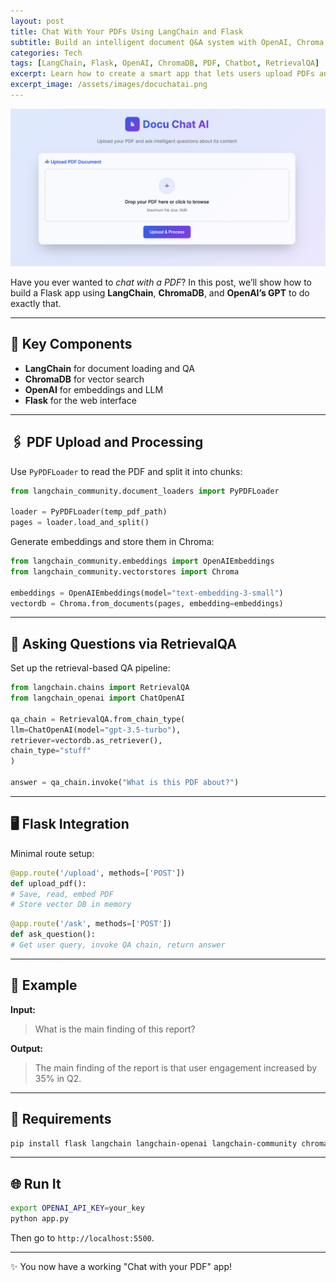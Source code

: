 ```yaml
---
layout: post
title: Chat With Your PDFs Using LangChain and Flask
subtitle: Build an intelligent document Q&A system with OpenAI, Chroma, and Flask
categories: Tech
tags: [LangChain, Flask, OpenAI, ChromaDB, PDF, Chatbot, RetrievalQA]
excerpt: Learn how to create a smart app that lets users upload PDFs and ask questions, powered by GPT and vector search.
excerpt_image: /assets/images/docuchatai.png
---
```


![Chat With Your PDFs](/assets/images/docuchatai.png)


Have you ever wanted to *chat with a PDF*? In this post, we’ll show how to build a Flask app using **LangChain**, **ChromaDB**, and **OpenAI’s GPT** to do exactly that.

---

## 🧠 Key Components

- **LangChain** for document loading and QA
- **ChromaDB** for vector search
- **OpenAI** for embeddings and LLM
- **Flask** for the web interface

---

## 🖇️ PDF Upload and Processing

Use `PyPDFLoader` to read the PDF and split it into chunks:

```python
from langchain_community.document_loaders import PyPDFLoader

loader = PyPDFLoader(temp_pdf_path)
pages = loader.load_and_split()
```

Generate embeddings and store them in Chroma:

```python
from langchain_community.embeddings import OpenAIEmbeddings
from langchain_community.vectorstores import Chroma

embeddings = OpenAIEmbeddings(model="text-embedding-3-small")
vectordb = Chroma.from_documents(pages, embedding=embeddings)
```

---

## 💬 Asking Questions via RetrievalQA

Set up the retrieval-based QA pipeline:

```python
from langchain.chains import RetrievalQA
from langchain_openai import ChatOpenAI

qa_chain = RetrievalQA.from_chain_type(
llm=ChatOpenAI(model="gpt-3.5-turbo"),
retriever=vectordb.as_retriever(),
chain_type="stuff"
)

answer = qa_chain.invoke("What is this PDF about?")
```

---

## 🖥️ Flask Integration

Minimal route setup:

```python
@app.route('/upload', methods=['POST'])
def upload_pdf():
# Save, read, embed PDF
# Store vector DB in memory
```

```python
@app.route('/ask', methods=['POST'])
def ask_question():
# Get user query, invoke QA chain, return answer
```

---

## 🧪 Example

**Input:**
> What is the main finding of this report?

**Output:**
> The main finding of the report is that user engagement increased by 35% in Q2.

---

## 🧰 Requirements

```bash
pip install flask langchain langchain-openai langchain-community chromadb python-dotenv
```

---

## 🌐 Run It

```bash
export OPENAI_API_KEY=your_key
python app.py
```

Then go to `http://localhost:5500`.

---

✨ You now have a working "Chat with your PDF" app!
